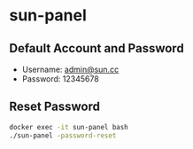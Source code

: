 # sun-panel

## Default Account and Password

- Username: admin@sun.cc
- Password: 12345678

## Reset Password
```bash
docker exec -it sun-panel bash
./sun-panel -password-reset
```
